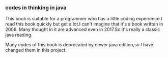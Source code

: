 ### codes in thinking in java
This book is suitable for a programmer who has a little coding experience.I read this book quickly but get a lot.I can't  imagine that it's a book written in 2006.
Many thought in it are advanced even in 2017.So it's really a classic java reading.  

Many codes of this book is deprecated by newer java edition,so I have changed them in this project.